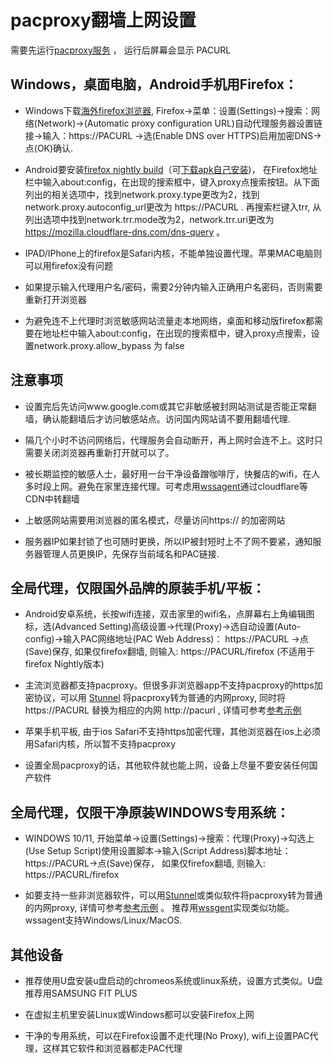 # pacproxy翻墙上网设置
需要先运行[pacproxy服务](https://github.com/httpgate/pacproxy.js) ， 运行后屏幕会显示 PACURL


## Windows，桌面电脑，Android手机用Firefox：

* Windows下载[海外firefox浏览器](https://www.mozilla.org/en-US/firefox/new/), Firefox->菜单：设置(Settings)->搜索：网络(Network)->(Automatic proxy configuration URL)自动代理服务器设置链接->输入：https://PACURL ->选(Enable DNS over HTTPS)启用加密DNS->点(OK)确认.

* Android要安装[firefox nightly build](https://play.google.com/store/apps/details?id=org.mozilla.fenix )（可[下载apk自己安装](https://www.apkmirror.com/apk/mozilla/firefox-fenix))， 在Firefox地址栏中输入about:config，在出现的搜索框中，键入proxy点搜索按钮。从下面列出的相关选项中，找到network.proxy.type更改为2，找到network.proxy.autoconfig_url更改为 https://PACURL .  再搜索栏键入trr, 从列出选项中找到network.trr.mode改为2，network.trr.uri更改为 https://mozilla.cloudflare-dns.com/dns-query 。

* IPAD/IPhone上的firefox是Safari内核，不能单独设置代理。苹果MAC电脑则可以用firefox没有问题

* 如果提示输入代理用户名/密码，需要2分钟内输入正确用户名密码，否则需要重新打开浏览器

* 为避免连不上代理时浏览敏感网站流量走本地网络，桌面和移动版firefox都需要在地址栏中输入about:config，在出现的搜索框中，键入proxy点搜索，设置network.proxy.allow_bypass 为 false

## 注意事项

* 设置完后先访问www.google.com或其它非敏感被封网站测试是否能正常翻墙，确认能翻墙后才访问敏感站点。访问国内网站请不要用翻墙代理.

* 隔几个小时不访问网络后，代理服务会自动断开，再上网时会连不上。这时只需要关闭浏览器再重新打开就可以了。

* 被长期监控的敏感人士，最好用一台干净设备蹭咖啡厅，快餐店的wifi，在人多时段上网。避免在家里连接代理。可考虑用[wssagent](https://github.com/httpgate/wssproxy-agent)通过cloudflare等CDN中转翻墙

* 上敏感网站需要用浏览器的匿名模式，尽量访问https:// 的加密网站

* 服务器IP如果封锁了也可随时更换，所以IP被封短时上不了网不要紧，通知服务器管理人员更换IP，先保存当前域名和PAC链接.
 

## 全局代理，仅限国外品牌的原装手机/平板：

* Android安卓系统，长按wifi连接，双击家里的wifi名，点屏幕右上角编辑图标，选(Advanced Setting)高级设置->代理(Proxy)->选自动设置(Auto-config)->输入PAC网络地址(PAC Web Address)： https://PACURL ->点(Save)保存,  如果仅firefox翻墙, 则输入: https://PACURL/firefox (不适用于firefox Nightly版本)

* 主流浏览器都支持pacproxy。但很多非浏览器app不支持pacproxy的https加密协议，可以用 [Stunnel](https://play.google.com/store/apps/details?id=link.infra.sslsockspro) 将pacproxy转为普通的内网proxy, 同时将https://PACURL 替换为相应的内网 http://pacurl , 详情可参考[参考示例](https://github.com/httpgate/resources/blob/main/README.md)

* 苹果手机平板, 由于ios Safari不支持https加密代理，其他浏览器在ios上必须用Safari内核，所以暂不支持pacproxy

* 设置全局pacproxy的话，其他软件就也能上网，设备上尽量不要安装任何国产软件


## 全局代理，仅限干净原装WINDOWS专用系统：

* WINDOWS 10/11, 开始菜单->设置(Settings)->搜索：代理(Proxy)->勾选上(Use Setup Script)使用设置脚本->输入(Script Address)脚本地址：https://PACURL->点(Save)保存， 如果仅firefox翻墙, 则输入: https://PACURL/firefox

* 如要支持一些非浏览器软件，可以用[Stunnel](https://www.stunnel.org/)或类似软件将pacproxy转为普通的内网proxy, 详情可参考[参考示例](https://github.com/httpgate/resources/blob/main/README.md) 。 推荐用[wssgent](https://github.com/httpgate/wssproxy-agent)实现类似功能。 wssagent支持Windows/Linux/MacOS.


## 其他设备

* 推荐使用U盘安装u盘启动的chromeos系统或linux系统，设置方式类似。U盘推荐用SAMSUNG FIT PLUS

* 在虚拟主机里安装Linux或Windows都可以安装Firefox上网

* 干净的专用系统，可以在Firefox设置不走代理(No Proxy), wifi上设置PAC代理，这样其它软件和浏览器都走PAC代理